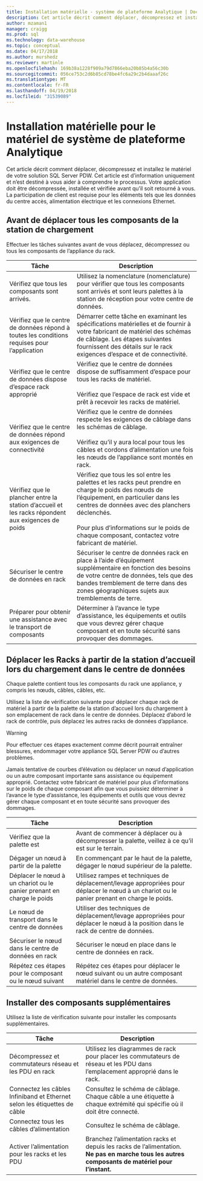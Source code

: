 ```yaml
---
title: Installation matérielle - système de plateforme Analytique | Documents Microsoft
description: Cet article décrit comment déplacer, décompressez et installez le matériel de votre solution SQL Server PDW. Cet article est d’information uniquement et n’est destiné à vous aider à comprendre le processus. Votre application doit être décompressée, installée et vérifiée avant qu’il soit retourné à vous. La participation de client est requise pour les éléments tels que les données du centre accès, alimentation électrique et les connexions Ethernet.
author: mzaman1
manager: craigg
ms.prod: sql
ms.technology: data-warehouse
ms.topic: conceptual
ms.date: 04/17/2018
ms.author: murshedz
ms.reviewer: martinle
ms.openlocfilehash: 169b38a1228f909a79d7866eba20b85b4a56c30b
ms.sourcegitcommit: 056ce753c2d6b85cd78be4fc6a29c2b4daaaf26c
ms.translationtype: MT
ms.contentlocale: fr-FR
ms.lasthandoff: 04/19/2018
ms.locfileid: "31539089"
---
```

# <a name="hardware-installation-for-analytics-platform-system-appliance"></a>Installation matérielle pour le matériel de système de plateforme Analytique
Cet article décrit comment déplacer, décompressez et installez le matériel de votre solution SQL Server PDW. Cet article est d’information uniquement et n’est destiné à vous aider à comprendre le processus. Votre application doit être décompressée, installée et vérifiée avant qu’il soit retourné à vous. La participation de client est requise pour les éléments tels que les données du centre accès, alimentation électrique et les connexions Ethernet.  
  
## <a name="BeforeMoving"></a>Avant de déplacer tous les composants de la station de chargement  
Effectuer les tâches suivantes avant de vous déplacez, décompressez ou tous les composants de l’appliance du rack.  
  
|Tâche| Description|  
|--------|---------------|  
|Vérifiez que tous les composants sont arrivés.|Utilisez la nomenclature (nomenclature) pour vérifier que tous les composants sont arrivés et sont leurs palettes à la station de réception pour votre centre de données.|  
|Vérifiez que le centre de données répond à toutes les conditions requises pour l’application|Démarrer cette tâche en examinant les spécifications matérielles et de fournir à votre fabricant de matériel des schémas de câblage. Les étapes suivantes fournissent des détails sur le rack exigences d’espace et de connectivité.|  
|Vérifiez que le centre de données dispose d’espace rack approprié|Vérifiez que le centre de données dispose de suffisamment d’espace pour tous les racks de matériel.<br /><br />Vérifiez que l’espace de rack est vide et prêt à recevoir les racks de matériel.|  
|Vérifiez que le centre de données répond aux exigences de connectivité|Vérifiez que le centre de données respecte les exigences de câblage dans les schémas de câblage.<br /><br />Vérifiez qu’il y aura local pour tous les câbles et cordons d’alimentation une fois les nœuds de l’appliance sont montés en rack.|  
|Vérifiez que le plancher entre la station d’accueil et les racks répondent aux exigences de poids|Vérifiez que tous les sol entre les palettes et les racks peut prendre en charge le poids des nœuds de l’équipement, en particulier dans les centres de données avec des planchers déclenchés.<br /><br />Pour plus d’informations sur le poids de chaque composant, contactez votre fabricant de matériel.|  
|Sécuriser le centre de données en rack|Sécuriser le centre de données rack en place à l’aide d’équipement supplémentaire en fonction des besoins de votre centre de données, tels que des bandes tremblement de terre dans des zones géographiques sujets aux tremblements de terre.|  
|Préparer pour obtenir une assistance avec le transport de composants|Déterminer à l’avance le type d’assistance, les équipements et outils que vous devrez gérer chaque composant et en toute sécurité sans provoquer des dommages.|  
  
## <a name="Moving"></a>Déplacer les Racks à partir de la station d’accueil lors du chargement dans le centre de données  
Chaque palette contient tous les composants du rack une appliance, y compris les nœuds, câbles, câbles, etc.  
  
Utilisez la liste de vérification suivante pour déplacer chaque rack de matériel à partir de la palette de la station d’accueil lors du chargement à son emplacement de rack dans le centre de données. Déplacez d’abord le rack de contrôle, puis déplacez les autres racks de données d’appliance.  
  
> [!WARNING]  
> Pour effectuer ces étapes exactement comme décrit pourrait entraîner blessures, endommager votre appliance SQL Server PDW ou d’autres problèmes.  
>   
> Jamais tentative de courbes d’élévation ou déplacer un nœud d’application ou un autre composant importante sans assistance ou équipement approprié. Contactez votre fabricant de matériel pour plus d’informations sur le poids de chaque composant afin que vous puissiez déterminer à l’avance le type d’assistance, les équipements et outils que vous devrez gérer chaque composant et en toute sécurité sans provoquer des dommages.  
  
|Tâche| Description|  
|--------|---------------|  
|Vérifiez que la palette est|Avant de commencer à déplacer ou à décompresser la palette, veillez à ce qu’il est sur le terrain.|  
|Dégager un nœud à partir de la palette|En commençant par le haut de la palette, dégager le nœud supérieur de la palette.|  
|Déplacer le nœud à un chariot ou le panier prenant en charge le poids|Utilisez rampes et techniques de déplacement/levage appropriées pour déplacer le nœud à un chariot ou le panier prenant en charge le poids.|  
|Le nœud de transport dans le centre de données|Utiliser des techniques de déplacement/levage appropriées pour déplacer le nœud à la position dans le rack de centre de données.|  
|Sécuriser le nœud dans le centre de données en rack|Sécuriser le nœud en place dans le centre de données en rack.|  
|Répétez ces étapes pour le composant ou le nœud suivant|Répétez ces étapes pour déplacer le nœud suivant ou un autre composant matériel dans le centre de données.|  
  
## <a name="AfterMoving"></a>Installer des composants supplémentaires  
Utilisez la liste de vérification suivante pour installer les composants supplémentaires.  
  
|Tâche| Description||  
|--------|---------------|-|  
|Décompressez et commutateurs réseau et les PDU en rack|Utilisez les diagrammes de rack pour placer les commutateurs de réseau et les PDU dans l’emplacement approprié dans le rack.||  
|Connectez les câbles Infiniband et Ethernet selon les étiquettes de câble|Consultez le schéma de câblage. Chaque câble a une étiquette à chaque extrémité qui spécifie où il doit être connecté.||  
|Connectez tous les câbles d’alimentation|Consultez le schéma de câblage.||  
|Activer l’alimentation pour les racks et les PDU|Branchez l’alimentation racks et depuis les racks de l’alimentation. **Ne pas en marche tous les autres composants de matériel pour l’instant.**||  
  
<!-- MISSING LINKS ## See Also  
[Common Metadata Query Examples &#40;SQL Server PDW&#41;](../sqlpdw/common-metadata-query-examples-sql-server-pdw.md)  -->  
  
